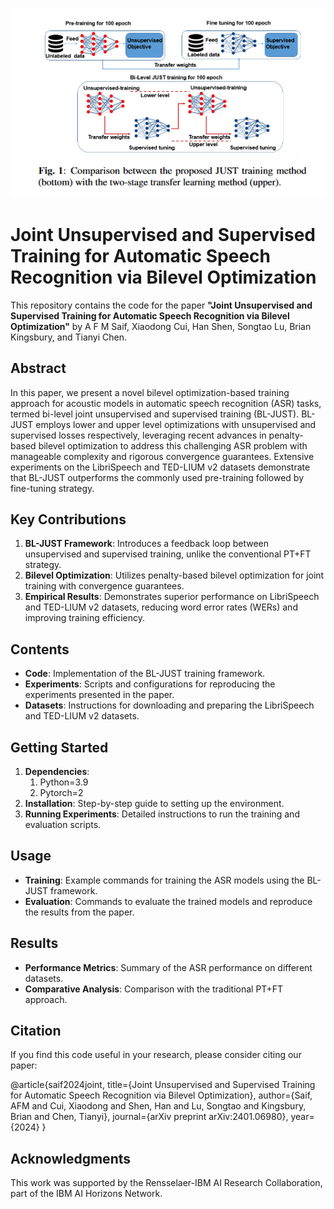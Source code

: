 <p align="center">
  <img src="Screenshot 2023-09-07 at 21-23-28 AIRC_asr.png" width="500" title="hover text">
</p>

# Joint Unsupervised and Supervised Training for Automatic Speech Recognition via Bilevel Optimization

This repository contains the code for the paper **"Joint Unsupervised and Supervised Training for Automatic Speech Recognition via Bilevel Optimization"** by A F M Saif, Xiaodong Cui, Han Shen, Songtao Lu, Brian Kingsbury, and Tianyi Chen.

## Abstract

In this paper, we present a novel bilevel optimization-based training approach for acoustic models in automatic speech recognition (ASR) tasks, termed bi-level joint unsupervised and supervised training (BL-JUST). BL-JUST employs lower and upper level optimizations with unsupervised and supervised losses respectively, leveraging recent advances in penalty-based bilevel optimization to address this challenging ASR problem with manageable complexity and rigorous convergence guarantees. Extensive experiments on the LibriSpeech and TED-LIUM v2 datasets demonstrate that BL-JUST outperforms the commonly used pre-training followed by fine-tuning strategy.

## Key Contributions

1. **BL-JUST Framework**: Introduces a feedback loop between unsupervised and supervised training, unlike the conventional PT+FT strategy.
2. **Bilevel Optimization**: Utilizes penalty-based bilevel optimization for joint training with convergence guarantees.
3. **Empirical Results**: Demonstrates superior performance on LibriSpeech and TED-LIUM v2 datasets, reducing word error rates (WERs) and improving training efficiency.

## Contents

- **Code**: Implementation of the BL-JUST training framework.
- **Experiments**: Scripts and configurations for reproducing the experiments presented in the paper.
- **Datasets**: Instructions for downloading and preparing the LibriSpeech and TED-LIUM v2 datasets.

## Getting Started

1. **Dependencies**:
   1. Python=3.9
   2. Pytorch=2
2. **Installation**: Step-by-step guide to setting up the environment.
3. **Running Experiments**: Detailed instructions to run the training and evaluation scripts.

## Usage

- **Training**: Example commands for training the ASR models using the BL-JUST framework.
- **Evaluation**: Commands to evaluate the trained models and reproduce the results from the paper.

## Results

- **Performance Metrics**: Summary of the ASR performance on different datasets.
- **Comparative Analysis**: Comparison with the traditional PT+FT approach.

## Citation

If you find this code useful in your research, please consider citing our paper:

@article{saif2024joint,
  title={Joint Unsupervised and Supervised Training for Automatic Speech Recognition via Bilevel Optimization},
  author={Saif, AFM and Cui, Xiaodong and Shen, Han and Lu, Songtao and Kingsbury, Brian and Chen, Tianyi},
  journal={arXiv preprint arXiv:2401.06980},
  year={2024}
}

## Acknowledgments

This work was supported by the Rensselaer-IBM AI Research Collaboration, part of the IBM AI Horizons Network.
